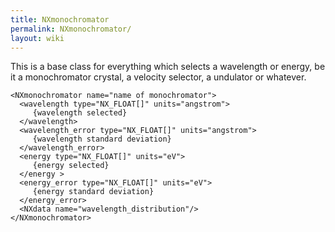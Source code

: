 ```yaml
---
title: NXmonochromator
permalink: NXmonochromator/
layout: wiki
---
```


This is a base class for everything which selects a wavelength or
energy, be it a monochromator crystal, a velocity selector, a undulator
or whatever.

    <NXmonochromator name="name of monochromator">
      <wavelength type="NX_FLOAT[]" units="angstrom">
         {wavelength selected}
      </wavelength> 
      <wavelength_error type="NX_FLOAT[]" units="angstrom">
         {wavelength standard deviation}
      </wavelength_error> 
      <energy type="NX_FLOAT[]" units="eV">
         {energy selected}
      </energy > 
      <energy_error type="NX_FLOAT[]" units="eV">
         {energy standard deviation}
      </energy_error> 
      <NXdata name="wavelength_distribution"/> 
    </NXmonochromator>
